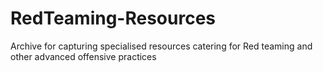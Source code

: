 # RedTeaming-Resources
Archive for capturing specialised resources catering for Red teaming and other advanced offensive practices
